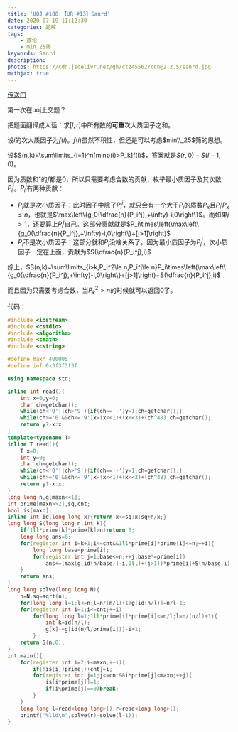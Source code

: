 ```yaml
---
title: 'UOJ #188.【UR #13】Sanrd'
date: 2020-07-19 11:12:39
categories: 题解
tags:
    - 数论
    - min_25筛
keywords: Sanrd
description:
photos: https://cdn.jsdelivr.net/gh/ctz45562/cdn@2.2.5/sanrd.jpg
mathjax: true
---
```


[传送门](http://uoj.ac/problem/188)

第一次在uoj上交题？

<!--more-->

把题面翻译成人话：求$[l,r]$中所有数的**可重**次大质因子之和。

设$i$的次大质因子为$f(i)$。$f(i)$虽然不积性，但还是可以考虑$min\\_25$筛的思想。

设$S(n,k)=\sum\limits_{i=1}^n[minp(i)>P_k]f(i)$，答案就是$S(r,0)-S(l-1,0)$。

因为质数和$1$的$f$都是$0$，所以只需要考虑合数的贡献，枚举最小质因子及其次数$P_i^j$。$P_i^j$有两种贡献：

- $P_i$就是次小质因子：此时因子中除了$P_i^j$，就只会有一个大于$P_i$的质数$P_x$且$P_i^jP_x\le n$，也就是$\max\left\{g_0(\dfrac{n}{P_i^j},+\infty)-i,0\right\}$。而如果$j>1$，还要算上$P_i^j$自己。这部分贡献就是$P_i\times\left(\max\left\{g_0(\dfrac{n}{P_i^j},+\infty)-i,0\right\}+[j>1]\right)$
- $P_i$不是次小质因子：这部分就和$P_i$没啥关系了，因为最小质因子为$P_i^j$，次小质因子一定在上面，贡献为$S(\dfrac{n}{P_i^j},i)$

综上，$S(n,k)=\sum\limits_{i>k,P_i^2\le n,P_i^j\le n}P_i\times\left(\max\left\{g_0(\dfrac{n}{P_i^j},+\infty)-i,0\right\}+[j>1]\right)+S(\dfrac{n}{P_i^j},i)$

而且因为只需要考虑合数，当$P_k^2>n$的时候就可以返回$0$了。

代码：

``` cpp
#include <iostream>
#include <cstdio>
#include <algorithm>
#include <cmath>
#include <cstring>

#define maxn 400005
#define inf 0x3f3f3f3f

using namespace std;

inline int read(){
	int x=0,y=0;
	char ch=getchar();
	while(ch<'0'||ch>'9'){if(ch=='-')y=1;ch=getchar();}
	while(ch>='0'&&ch<='9')x=(x<<1)+(x<<3)+(ch^48),ch=getchar();
	return y?-x:x;
}
template<typename T>
inline T read(){
	T x=0;
	int y=0;
	char ch=getchar();
	while(ch<'0'||ch>'9'){if(ch=='-')y=1;ch=getchar();}
	while(ch>='0'&&ch<='9')x=(x<<1)+(x<<3)+(ch^48),ch=getchar();
	return y?-x:x;
}
long long n,g[maxn<<1];
int prime[maxn>>2],sq,cnt;
bool is[maxn];
inline int id(long long x){return x<=sq?x:sq+n/x;}
long long S(long long n,int k){
	if(1ll*prime[k]*prime[k]>n)return 0;
	long long ans=0;
	for(register int i=k+1;i<=cnt&&1ll*prime[i]*prime[i]<=n;++i){
		long long base=prime[i];
		for(register int j=1;base<=n;++j,base*=prime[i])
			ans+=(max(g[id(n/base)]-i,0ll)+(j>1))*prime[i]+S(n/base,i);
	}
	return ans;
}
long long solve(long long N){
	n=N,sq=sqrt(n);
	for(long long l=1;l<=n;l=n/(n/l)+1)g[id(n/l)]=n/l-1;
	for(register int i=1;i<=cnt;++i)
		for(long long l=1;1ll*prime[i]*prime[i]<=n/l;l=n/(n/l)+1){
			int k=id(n/l);
			g[k]-=g[id(n/l/prime[i])]-i+1;
		}
	return S(n,0);
}
int main(){
	for(register int i=2;i<maxn;++i){
		if(!is[i])prime[++cnt]=i;
		for(register int j=1;j<=cnt&&i*prime[j]<maxn;++j){
			is[i*prime[j]]=1;
			if(i%prime[j]==0)break;
		}
	}
	long long l=read<long long>(),r=read<long long>();
	printf("%lld\n",solve(r)-solve(l-1));
}
```